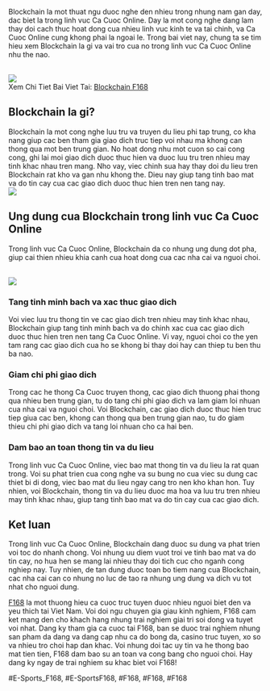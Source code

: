 <p>Blockchain la mot thuat ngu duoc nghe den nhieu trong nhung nam gan day, dac biet la trong linh vuc Ca Cuoc Online. Day la mot cong nghe dang lam thay doi cach thuc hoat dong cua nhieu linh vuc kinh te va tai chinh, va Ca Cuoc Online cung khong phai la ngoai le. Trong bai viet nay, chung ta se tim hieu xem Blockchain la gi va vai tro cua no trong linh vuc Ca Cuoc Online nhu the nao.</p><br><img src="https://shopifydev.io/wp-content/uploads/2025/02/danh-gia-tu-nguoi-choi-f168.jpg"></br>
Xem Chi Tiet Bai Viet Tai: <a href="https://f168.onl/blockchain/">Blockchain F168 </a><h2>Blockchain la gi?</h2><p>Blockchain la mot cong nghe luu tru va truyen du lieu phi tap trung, co kha nang giup cac ben tham gia giao dich truc tiep voi nhau ma khong can thong qua mot ben trung gian. No hoat dong nhu mot cuon so cai cong cong, ghi lai moi giao dich duoc thuc hien va duoc luu tru tren nhieu may tinh khac nhau tren mang. Nho vay, viec chinh sua hay thay doi du lieu tren Blockchain rat kho va gan nhu khong the. Dieu nay giup tang tinh bao mat va do tin cay cua cac giao dich duoc thuc hien tren nen tang nay.<br><img src="https://shopifydev.io/wp-content/uploads/2025/02/ban-ca.png"></br><h2>Ung dung cua Blockchain trong linh vuc Ca Cuoc Online</h2><p>Trong linh vuc Ca Cuoc Online, Blockchain da co nhung ung dung dot pha, giup cai thien nhieu khia canh cua hoat dong cua cac nha cai va nguoi choi.</p><br><img src="https://shopifydev.io/wp-content/uploads/2025/02/live-casino.jpg"></br><h3>Tang tinh minh bach va xac thuc giao dich</h3><p>Voi viec luu tru thong tin ve cac giao dich tren nhieu may tinh khac nhau, Blockchain giup tang tinh minh bach va do chinh xac cua cac giao dich duoc thuc hien tren nen tang Ca Cuoc Online. Vi vay, nguoi choi co the yen tam rang cac giao dich cua ho se khong bi thay doi hay can thiep tu ben thu ba nao.<h3>Giam chi phi giao dich</h3><p>Trong cac he thong Ca Cuoc truyen thong, cac giao dich thuong phai thong qua nhieu ben trung gian, tu do tang chi phi giao dich va lam giam loi nhuan cua nha cai va nguoi choi. Voi Blockchain, cac giao dich duoc thuc hien truc tiep giua cac ben, khong can thong qua ben trung gian nao, tu do giam thieu chi phi giao dich va tang loi nhuan cho ca hai ben.</p><h3>Dam bao an toan thong tin va du lieu</h3><p>Trong linh vuc Ca Cuoc Online, viec bao mat thong tin va du lieu la rat quan trong. Voi su phat trien cua cong nghe va su bung no cua viec su dung cac thiet bi di dong, viec bao mat du lieu ngay cang tro nen kho khan hon. Tuy nhien, voi Blockchain, thong tin va du lieu duoc ma hoa va luu tru tren nhieu may tinh khac nhau, giup tang tinh bao mat va do tin cay cua cac giao dich.<h2>Ket luan</h2><p>Trong linh vuc Ca Cuoc Online, Blockchain dang duoc su dung va phat trien voi toc do nhanh chong. Voi nhung uu diem vuot troi ve tinh bao mat va do tin cay, no hua hen se mang lai nhieu thay doi tich cuc cho nganh cong nghiep nay. Tuy nhien, de tan dung duoc toan bo tiem nang cua Blockchain, cac nha cai can co nhung no luc de tao ra nhung ung dung va dich vu tot nhat cho nguoi dung.</p><p><a href="https://f168.onl/">F168</a> la mot thuong hieu ca cuoc truc tuyen duoc nhieu nguoi biet den va yeu thich tai Viet Nam. Voi doi ngu chuyen gia giau kinh nghiem, F168 cam ket mang den cho khach hang nhung trai nghiem giai tri soi dong va tuyet voi nhat. Dang ky tham gia ca cuoc tai F168, ban se duoc trai nghiem nhung san pham da dang va dang cap nhu ca do bong da, casino truc tuyen, xo so va nhieu tro choi hap dan khac. Voi nhung doi tac uy tin va he thong bao mat tien tien, F168 dam bao su an toan va cong bang cho nguoi choi. Hay dang ky ngay de trai nghiem su khac biet voi F168!</p>
#E-Sports_F168, #E-SportsF168, #F168, #F168, #F168
